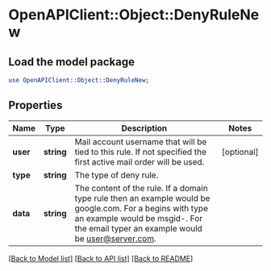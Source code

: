 # OpenAPIClient::Object::DenyRuleNew

## Load the model package
```perl
use OpenAPIClient::Object::DenyRuleNew;
```

## Properties
Name | Type | Description | Notes
------------ | ------------- | ------------- | -------------
**user** | **string** | Mail account username that will be tied to this rule.  If not specified the first active mail order will be used. | [optional] 
**type** | **string** | The type of deny rule. | 
**data** | **string** | The content of the rule.  If a domain type rule then an example would be google.com. For a begins with type an example would be msgid-.  For the email typer an example would be user@server.com. | 

[[Back to Model list]](../README.md#documentation-for-models) [[Back to API list]](../README.md#documentation-for-api-endpoints) [[Back to README]](../README.md)


